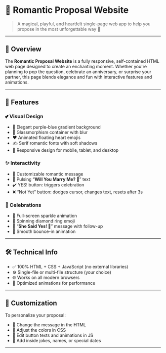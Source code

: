 # 💍 Romantic Proposal Website

> A magical, playful, and heartfelt single-page web app to help you propose in the most unforgettable way 💖

---

## 🌟 Overview

The **Romantic Proposal Website** is a fully responsive, self-contained HTML web page designed to create an enchanting moment. Whether you're planning to pop the question, celebrate an anniversary, or surprise your partner, this page blends elegance and fun with interactive features and animations.

---

## 🎨 Features

### 💕 Visual Design
- 🌈 Elegant purple-blue gradient background
- 💎 Glassmorphism container with blur
- ❤️ Animated floating heart emojis
- ✍️ Serif romantic fonts with soft shadows
- 📱 Responsive design for mobile, tablet, and desktop

### ✨ Interactivity
- 💬 Customizable romantic message
- 💍 Pulsing “**Will You Marry Me? 💍**” text
- ✔️ YES! button: triggers celebration
- ❌ “Not Yet” button: dodges cursor, changes text, resets after 3s

### 🎉 Celebrations
- 🎇 Full-screen sparkle animation
- 💍 Spinning diamond ring emoji
- 🎊 “**She Said Yes! 🎉**” message with follow-up
- 🪩 Smooth bounce-in animation

---

## 🛠 Technical Info

- ✅ 100% HTML + CSS + JavaScript (no external libraries)
- ⚙️ Single-file or multi-file structure (your choice)
- 🌐 Works on all modern browsers
- 🚀 Optimized animations for performance

---

## 🧩 Customization

To personalize your proposal:

- 💬 Change the message in the HTML
- 🎨 Adjust the colors in CSS
- 📝 Edit button texts and animations in JS
- 🤣 Add inside jokes, names, or special dates

---
<!-- now try this leave the review -->

